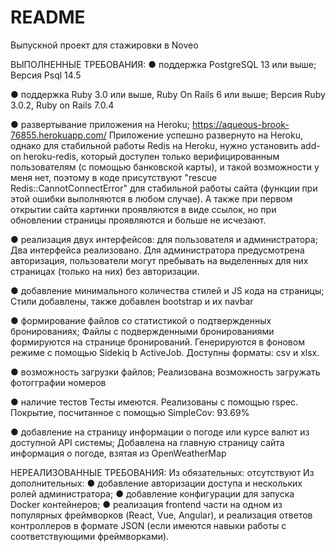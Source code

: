 # README

Выпускной проект для стажировки в Noveo

ВЫПОЛНЕННЫЕ ТРЕБОВАНИЯ:
● поддержка PostgreSQL 13 или выше;
Версия Psql 14.5

● поддержка Ruby 3.0 или выше, Ruby On Rails 6 или выше;
Версия Ruby 3.0.2, Ruby on Rails 7.0.4

● развертывание приложения на Heroku;
https://aqueous-brook-76855.herokuapp.com/
Приложение успешно развернуто на Heroku, однако для стабильной работы Redis на Heroku, нужно установить add-on heroku-redis, который доступен только верифицированным пользователям (с помощью банковской карты), и такой возможности у меня нет, поэтому в коде присутствуют "rescue Redis::CannotConnectError" для стабильной работы сайта (функции при этой ошибки выполняются в любом случае).
А также при первом открытии сайта картинки проявляются в виде ссылок, но при обновлении страницы проявляются и больше не исчезают.

● реализация двух интерфейсов: для пользователя и администратора;
Два интерфейса реализовано. Для администратора предусмотрена авторизация, пользователи могут пребывать на выделенных для них страницах (только на них) без авторизации.

● добавление минимального количества стилей и JS кода на страницы;
Стили добавлены, также добавлен bootstrap и их navbar

● формирование файлов со статистикой о подтвержденных бронированиях;
Файлы с подвержденными бронированиями формируются на странице бронирований. Генерируются в фоновом режиме с помощью Sidekiq b ActiveJob. Доступны форматы: csv и xlsx.

● возможность загрузки файлов;
Реализована возможность загружать фотогграфии номеров

● наличие тестов
Тесты имеются. Реализованы с помощью rspec. Покрытие, посчитанное с помощью SimpleCov: 93.69%

● добавление на страницу информации о погоде или курсе валют из доступной
API системы;
Добавлена на главную страницу сайта информация о погоде, взятая из OpenWeatherMap

НЕРЕАЛИЗОВАННЫЕ ТРЕБОВАНИЯ:
Из обязательных: отсутствуют
Из дополнительных: 
● добавление авторизации доступа и нескольких ролей администратора;
● добавление конфигурации для запуска Docker контейнеров;
● реализация frontend части на одном из популярных фреймворков (React, Vue,
Angular), и реализация ответов контроллеров в формате JSON (если имеются навыки работы
с соответствующими фреймворками).
